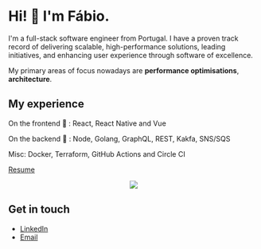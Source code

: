 # Hi! :wave: I'm Fábio.

I'm a full-stack software engineer from Portugal. I have a proven track record of delivering scalable, high-performance solutions, leading initiatives, and enhancing user experience through software of excellence.

My primary areas of focus nowadays are __performance optimisations__, __architecture__.

<!-- - :computer: I’m currently working at [Threads Styling](https://github.com/threadsstyling).) --> 
## My experience

On the frontend 🎨 : React, React Native and Vue

On the backend 🤖 : Node, Golang, GraphQL, REST, Kakfa, SNS/SQS

Misc: Docker, Terraform, GitHub Actions and Circle CI

[Resume](https://fabioferreira.dev/resume.pdf)

<p align="center">
  <img src="https://github-stats-fabiofcferreira.vercel.app/api?username=fabiofcferreira&theme=radical&show_icons=true&count_private=true&custom_title=My%20GitHub%20Stats" />
</p>

## Get in touch
- [LinkedIn](https://www.linkedin.com/in/fabiocferreira/)
- [Email](mailto:me@fabioferreira.dev)

